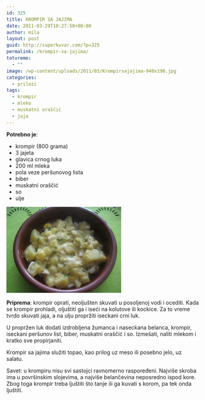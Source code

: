```yaml
---
id: 325
title: KROMPIR SA JAJIMA
date: 2011-03-29T10:27:58+00:00
author: mila
layout: post
guid: http://superkuvar.com/?p=325
permalink: /krompir-sa-jajima/
totvreme:
  - ""
image: /wp-content/uploads/2011/03/Krompirsajajima-940x198.jpg
categories:
  - prilozi
tags:
  - krompir
  - mleko
  - muskatni oraščić
  - jaja
---
```

**Potrebno je**:

  * krompir (800 grama)
  * 3 jajeta
  * glavica crnog luka
  * 200 ml mleka
  * pola veze peršunovog lista
  * biber
  * muskatni oraščić
  * so
  * ulje

<img class="alignnone size-medium wp-image-5970" src="/wp-content/uploads/2011/03/Krompirsajajima-300x225.jpg" alt="Krompirsajajima" width="300" height="225" /> 

**Priprema**: krompir oprati, neoljušten skuvati u posoljenoj vodi i ocediti. Kada se krompir prohladi, oljuštiti ga i iseći na kolutove ili kockice. Za to vreme tvrdo skuvati jaja, a na ulju propržiti iseckani crni luk.

U propržen luk dodati izdrobljena žumanca i naseckana belanca, krompir, iseckani peršunov list, biber, muskatni oraščić i so. Izmešati, naliti mlekom i kratko sve propirjaniti.

Krompir sa jajima služiti topao, kao prilog uz meso ili posebno jelo, uz salatu.

Savet: u krompiru nisu svi sastojci ravnomerno raspoređeni. Najviše skroba ima u površinskim slojevima, a najviše belančevina neposredno ispod kore. Zbog toga krompir treba ljuštiti što tanje ili ga kuvati s korom, pa tek onda ljuštiti.